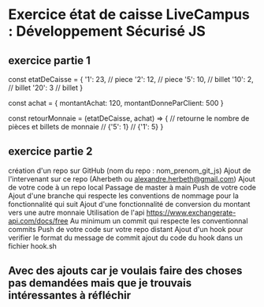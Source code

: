 # Exercice état de caisse LiveCampus : Développement Sécurisé JS
## exercice partie 1

const etatDeCaisse = {
    '1': 23, // piece
    '2': 12, // piece
    '5': 10, // billet
    '10': 2, // billet
    '20': 3  // billet
}

const achat = {
    montantAchat: 120,
    montantDonneParClient: 500
}

const retourMonnaie = (etatDeCaisse, achat) => {
    // retourne le nombre de pièces et billets de monnaie
    // {'5': 1}
    // {'1': 5}
}

## exercice partie 2

création d'un repo sur GitHub (nom du repo : nom_prenom_git_js)
Ajout de l'intervenant sur ce repo (Aherbeth ou alexandre.herbeth@gmail.com)
Ajout de votre code à un repo local
Passage de master à main
Push de votre code
Ajout d'une branche qui respecte les conventions de nommage pour la fonctionnalité qui suit
Ajout d'une fonctionnalité de conversion du montant vers une autre monnaie
Utilisation de l'api  https://www.exchangerate-api.com/docs/free
Au minimum un commit qui respecte les conventionnal commits
Push de votre code sur votre repo distant
Ajout d'un hook pour verifier le format du message de commit
ajout du code du hook dans un fichier hook.sh

## Avec des ajouts car je voulais faire des choses pas demandées mais que je trouvais intéressantes à réfléchir
